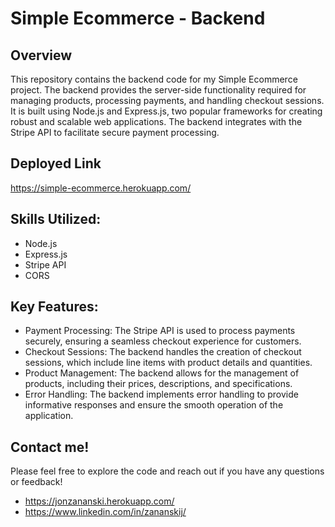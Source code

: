 # Simple Ecommerce - Backend

## Overview

This repository contains the backend code for my Simple Ecommerce project. The backend provides the server-side functionality required for managing products, processing payments, and handling checkout sessions. It is built using Node.js and Express.js, two popular frameworks for creating robust and scalable web applications. The backend integrates with the Stripe API to facilitate secure payment processing.

## Deployed Link

https://simple-ecommerce.herokuapp.com/

## Skills Utilized:

- Node.js
- Express.js
- Stripe API
- CORS

## Key Features:

- Payment Processing: The Stripe API is used to process payments securely, ensuring a seamless checkout experience for customers.
- Checkout Sessions: The backend handles the creation of checkout sessions, which include line items with product details and quantities.
- Product Management: The backend allows for the management of products, including their prices, descriptions, and specifications.
- Error Handling: The backend implements error handling to provide informative responses and ensure the smooth operation of the application.

## Contact me!

Please feel free to explore the code and reach out if you have any questions or feedback!

- https://jonzananski.herokuapp.com/
- https://www.linkedin.com/in/zananskij/
